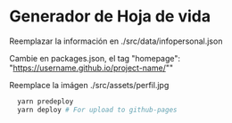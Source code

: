 # Generador de Hoja de vida

Reemplazar la información en ./src/data/infopersonal.json

Cambie en packages.json, el tag "homepage": "https://username.github.io/project-name/""

Reemplace la imágen ./src/assets/perfil.jpg

```sh
  yarn predeploy
  yarn deploy # For upload to github-pages
```